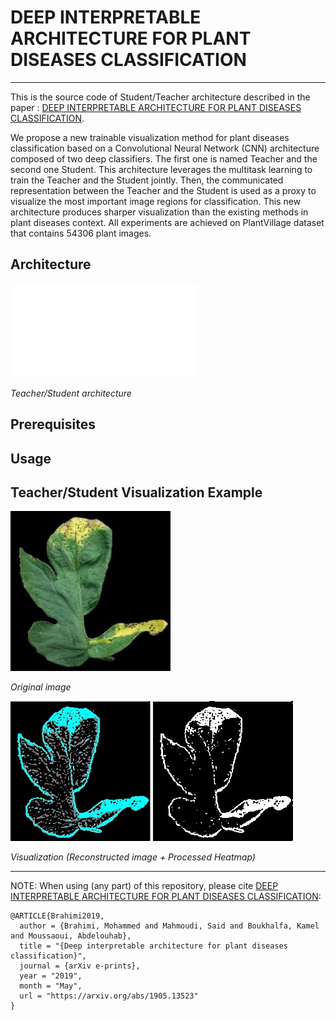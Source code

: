 # DEEP INTERPRETABLE ARCHITECTURE FOR PLANT DISEASES CLASSIFICATION
---
This is the source code of Student/Teacher architecture described in the paper : [DEEP INTERPRETABLE ARCHITECTURE FOR PLANT DISEASES
CLASSIFICATION](https://arxiv.org/pdf/1905.13523.pdf).

We propose a new trainable visualization method for plant diseases classification based on a Convolutional Neural Network (CNN) architecture composed of two deep classifiers. The first one is named Teacher and the second one Student. This architecture leverages the multitask learning to train the Teacher and the Student jointly. Then, the communicated representation between the Teacher and the Student is used as a proxy to visualize the most important image regions for classification. This new architecture produces sharper visualization than the existing methods in plant diseases context. All experiments are achieved on PlantVillage dataset that contains 54306 plant images.
## Architecture
![Teacher_Student architecture](./paper_images/arch_figure.pdf)

*Teacher/Student architecture*

## Prerequisites


## Usage


## Teacher/Student Visualization Example
![Original image](./images/2.jpg)

*Original image*

![Reconstructed visualization](./visualizations/2_vis.jpg)
![Processed heatmap](./visualizations/2_heatmap.jpg)

*Visualization (Reconstructed image + Processed Heatmap)*

---
NOTE: When using (any part) of this repository, please cite [DEEP INTERPRETABLE ARCHITECTURE FOR PLANT DISEASES
CLASSIFICATION](https://arxiv.org/pdf/1905.13523.pdf):

```
@ARTICLE{Brahimi2019,
  author = {Brahimi, Mohammed and Mahmoudi, Said and Boukhalfa, Kamel and Moussaoui, Abdelouhab},
  title = "{Deep interpretable architecture for plant diseases classification}",
  journal = {arXiv e-prints},
  year = "2019",
  month = "May",
  url = "https://arxiv.org/abs/1905.13523"
}
```



